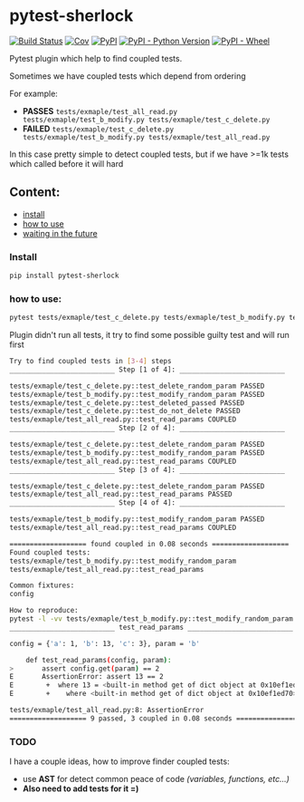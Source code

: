 # pytest-sherlock

[![Build Status](https://travis-ci.com/DKorytkin/pytest-sherlock.svg?branch=master)](https://travis-ci.com/DKorytkin/pytest-sherlock)
[![Cov](https://codecov.io/gh/DKorytkin/pytest-sherlock/branch/master/graph/badge.svg)](https://codecov.io/gh/DKorytkin/pytest-sherlock/branch/master)
[![PyPI](https://img.shields.io/pypi/v/pytest-sherlock)](https://pypi.org/project/pytest-sherlock/)
[![PyPI - Python Version](https://img.shields.io/pypi/pyversions/pytest-sherlock)](https://pypi.org/project/pytest-sherlock/)
[![PyPI - Wheel](https://img.shields.io/pypi/wheel/pytest-sherlock)](https://pypi.org/project/pytest-sherlock/)

Pytest plugin which help to find coupled tests.

Sometimes we have coupled tests which depend from ordering

For example:
- **PASSES** `tests/exmaple/test_all_read.py tests/exmaple/test_b_modify.py tests/exmaple/test_c_delete.py`
- **FAILED** `tests/exmaple/test_c_delete.py tests/exmaple/test_b_modify.py tests/exmaple/test_all_read.py`

In this case pretty simple to detect coupled tests, but if we have >=1k tests which called before it will hard


## Content:
- [install](#install)
- [how to use](#how-to-use)
- [waiting in the future](#todo)

### Install
```bash
pip install pytest-sherlock
```

### how to use:
```bash
pytest tests/exmaple/test_c_delete.py tests/exmaple/test_b_modify.py tests/exmaple/test_all_read.py --flaky-test="test_read_params" -vv
```
Plugin didn't run all tests, it try to find some possible guilty test and will run first
```bash
Try to find coupled tests in [3-4] steps
__________________________ Step [1 of 4]: __________________________

tests/exmaple/test_c_delete.py::test_delete_random_param PASSED                                                                                                      [ 20%]
tests/exmaple/test_b_modify.py::test_modify_random_param PASSED                                                                                                      [ 40%]
tests/exmaple/test_c_delete.py::test_deleted_passed PASSED                                                                                                           [ 60%]
tests/exmaple/test_c_delete.py::test_do_not_delete PASSED                                                                                                            [ 80%]
tests/exmaple/test_all_read.py::test_read_params COUPLED                                                                                                             [100%]
__________________________ Step [2 of 4]: __________________________

tests/exmaple/test_c_delete.py::test_delete_random_param PASSED                                                                                                      [ 33%]
tests/exmaple/test_b_modify.py::test_modify_random_param PASSED                                                                                                      [ 66%]
tests/exmaple/test_all_read.py::test_read_params COUPLED                                                                                                             [100%]
__________________________ Step [3 of 4]: __________________________

tests/exmaple/test_c_delete.py::test_delete_random_param PASSED                                                                                                      [ 50%]
tests/exmaple/test_all_read.py::test_read_params PASSED                                                                                                              [100%]
__________________________ Step [4 of 4]: __________________________

tests/exmaple/test_b_modify.py::test_modify_random_param PASSED                                                                                                      [ 50%]
tests/exmaple/test_all_read.py::test_read_params COUPLED                                                                                                             [100%]

=================== found coupled in 0.08 seconds ===================
Found coupled tests:
tests/exmaple/test_b_modify.py::test_modify_random_param
tests/exmaple/test_all_read.py::test_read_params

Common fixtures:
config

How to reproduce:
pytest -l -vv tests/exmaple/test_b_modify.py::test_modify_random_param tests/exmaple/test_all_read.py::test_read_params
__________________________ test_read_params __________________________

config = {'a': 1, 'b': 13, 'c': 3}, param = 'b'

    def test_read_params(config, param):
>       assert config.get(param) == 2
E       AssertionError: assert 13 == 2
E        +  where 13 = <built-in method get of dict object at 0x10ef1ed70>('b')
E        +    where <built-in method get of dict object at 0x10ef1ed70> = {'a': 1, 'b': 13, 'c': 3}.get

tests/exmaple/test_all_read.py:8: AssertionError
=================== 9 passed, 3 coupled in 0.08 seconds ===================
```

### TODO
I have a couple ideas, how to improve finder coupled tests:
- use **AST** for detect common peace of code *(variables, functions, etc...)*
- **Also need to add tests for it =)**